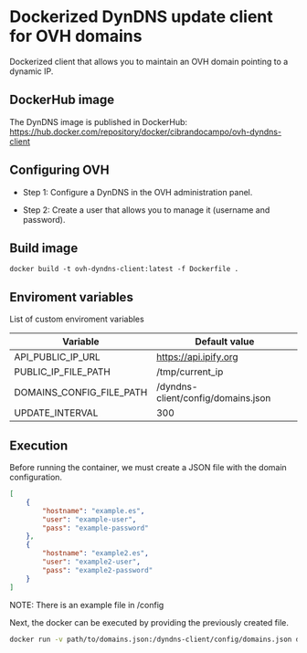 # Dockerized DynDNS update client for OVH domains

Dockerized client that allows you to maintain an OVH domain pointing to a dynamic IP.

## DockerHub image

The DynDNS image is published in DockerHub: https://hub.docker.com/repository/docker/cibrandocampo/ovh-dyndns-client

## Configuring OVH

- Step 1: Configure a DynDNS in the OVH administration panel.

- Step 2: Create a user that allows you to manage it (username and password).


## Build image

`docker build -t ovh-dyndns-client:latest -f Dockerfile .`


## Enviroment variables

List of custom enviroment variables

| Variable | Default value |
| ------ | ------ |
| API_PUBLIC_IP_URL | https://api.ipify.org |
| PUBLIC_IP_FILE_PATH | /tmp/current_ip |
| DOMAINS_CONFIG_FILE_PATH | /dyndns-client/config/domains.json |
| UPDATE_INTERVAL | 300 |


## Execution
Before running the container, we must create a JSON file with the domain configuration.

```json
[
    {
        "hostname": "example.es",
        "user": "example-user",
        "pass": "example-password"
    },
    {
        "hostname": "example2.es",
        "user": "example2-user",
        "pass": "example2-password"
    }
]
```
NOTE: There is an example file in /config

Next, the docker can be executed by providing the previously created file.

```sh
docker run -v path/to/domains.json:/dyndns-client/config/domains.json docker push cibrandocampo/ovh-dyndns-client:1.0.0
```
